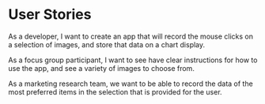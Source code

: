 # User Stories

As a developer, I want to create an app that will record the mouse clicks on a selection of images, and store that data on a chart display.

As a focus group participant, I want to see have clear instructions for how to use the app, and see a variety of images to choose from.

As a marketing research team, we want to be able to record the data of the most preferred items in the selection that is provided for the user.